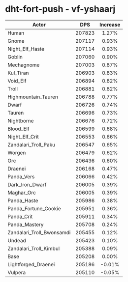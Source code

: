 # dht-fort-push - vf-yshaarj
| Actor | DPS | Increase |
|---|:---:|:---:|
|Human|207823|1.27%|
|Gnome|207117|0.93%|
|Night_Elf_Haste|207114|0.93%|
|Goblin|207060|0.90%|
|Mechagnome|207003|0.87%|
|Kul_Tiran|206903|0.83%|
|Void_Elf|206894|0.82%|
|Troll|206881|0.82%|
|Highmountain_Tauren|206788|0.77%|
|Dwarf|206726|0.74%|
|Tauren|206696|0.73%|
|Nightborne|206676|0.72%|
|Blood_Elf|206599|0.68%|
|Night_Elf_Crit|206553|0.66%|
|Zandalari_Troll_Paku|206547|0.65%|
|Worgen|206479|0.62%|
|Orc|206436|0.60%|
|Draenei|206168|0.47%|
|Panda_Vers|206066|0.42%|
|Dark_Iron_Dwarf|206005|0.39%|
|Maghar_Orc|206005|0.39%|
|Panda_Haste|205986|0.38%|
|Panda_Fortune_Cookie|205951|0.36%|
|Panda_Crit|205911|0.34%|
|Panda_Mastery|205708|0.24%|
|Zandalari_Troll_Bwonsamdi|205455|0.12%|
|Undead|205423|0.10%|
|Zandalari_Troll_Kimbul|205388|0.09%|
|Base|205208|0.00%|
|Lightforged_Draenei|205186|-0.01%|
|Vulpera|205110|-0.05%|
